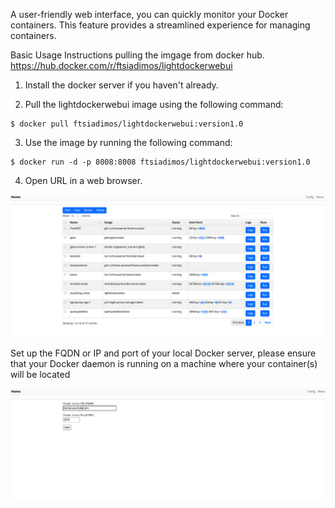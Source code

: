 A user-friendly web interface, you can quickly monitor your Docker containers. This feature provides a streamlined experience for managing containers.

Basic Usage Instructions pulling the imgage from docker hub. https://hub.docker.com/r/ftsiadimos/lightdockerwebui

1. Install the docker server if you haven't already.

2. Pull the lightdockerwebui image using the following command:
```
$ docker pull ftsiadimos/lightdockerwebui:version1.0 
```
3. Use the image by running the following command:
```
$ docker run -d -p 8008:8008 ftsiadimos/lightdockerwebui:version1.0 
```
4. Open URL in a web browser.


<img src="mis/image1.png" width="800" />

Set up the FQDN or IP and port of your local Docker server, please ensure that your Docker daemon is running on a machine where your container(s) will be located

<img src="mis/image2.png" width="800" />
